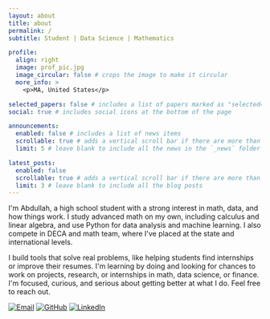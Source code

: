 ```yaml
---
layout: about
title: about
permalink: /
subtitle: Student | Data Science | Mathematics

profile:
  align: right
  image: prof_pic.jpg
  image_circular: false # crops the image to make it circular
  more_info: >
    <p>MA, United States</p>

selected_papers: false # includes a list of papers marked as "selected={true}"
social: true # includes social icons at the bottom of the page

announcements:
  enabled: false # includes a list of news items
  scrollable: true # adds a vertical scroll bar if there are more than 3 news items
  limit: 5 # leave blank to include all the news in the `_news` folder

latest_posts:
  enabled: false
  scrollable: true # adds a vertical scroll bar if there are more than 3 new posts items
  limit: 3 # leave blank to include all the blog posts
---
```


I'm Abdullah, a high school student with a strong interest in math, data, and how things work. I study advanced math on my own, including calculus and linear algebra, and use Python for data analysis and machine learning. I also compete in DECA and math team, where I've placed at the state and international levels.

I build tools that solve real problems, like helping students find internships or improve their resumes. I'm learning by doing and looking for chances to work on projects, research, or internships in math, data science, or finance. I'm focused, curious, and serious about getting better at what I do. Feel free to reach out.

[![Email](https://img.shields.io/badge/Email-D14836?style=for-the-badge&logo=gmail&logoColor=white)](mailto:abdullah.vocab@gmail.com)
[![GitHub](https://img.shields.io/badge/GitHub-100000?style=for-the-badge&logo=github&logoColor=white)](https://github.com/abdullah-makhokhar)
[![LinkedIn](https://img.shields.io/badge/LinkedIn-0077B5?style=for-the-badge&logo=linkedin&logoColor=white)](https://linkedin.com/in/muhammad-abdullah-khokhar-539402244)
